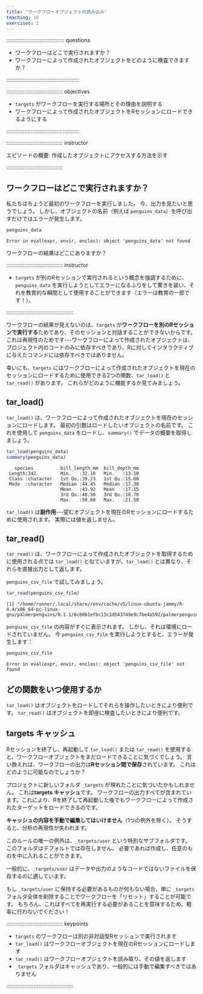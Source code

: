 ```yaml
---
title: 'ワークフローオブジェクトの読み込み'
teaching: 10
exercises: 2
---
```




:::::::::::::::::::::::::::::::::::::: questions 

- ワークフローはどこで実行されますか？
- ワークフローによって作成されたオブジェクトをどのように検査できますか？

::::::::::::::::::::::::::::::::::::::::::::::::

::::::::::::::::::::::::::::::::::::: objectives

- `targets` がワークフローを実行する場所とその理由を説明する
- ワークフローによって作成されたオブジェクトをRセッションにロードできるようにする

::::::::::::::::::::::::::::::::::::::::::::::::

::::::::::::::::::::::::::::::::::::: instructor

エピソードの概要: 作成したオブジェクトにアクセスする方法を示す

:::::::::::::::::::::::::::::::::::::

## ワークフローはどこで実行されますか？

私たちはちょうど最初のワークフローを実行しました。
今、出力を見たいと思うでしょう。
しかし、オブジェクトの名前（例えば `penguins_data`）を呼び出すだけではエラーが発生します。

``` r
penguins_data
```

``` error
Error in eval(expr, envir, enclos): object 'penguins_data' not found
```

ワークフローの結果はどこにありますか？

::::::::::::::::::::::::::::::::::::: instructor

- `targets` が別のRセッションで実行されるという概念を強調するために、`penguins_data` を実行しようとしてエラーになるふりをして驚きを装い、それを教育的な瞬間として使用することができます（エラーは教育の一部です！）。

::::::::::::::::::::::::::::::::::::::::::::

ワークフローの結果が見えないのは、`targets` が**ワークフローを別のRセッションで実行する**ためであり、そのセッションと対話することができないからです。
これは再現性のためです---ワークフローによって作成されたオブジェクトは、プロジェクト内のコードのみに依存すべきであり、Rに対してインタラクティブに与えたコマンドには依存すべきではありません。

幸いにも、`targets` にはワークフローによって作成されたオブジェクトを現在のセッションにロードするために使用できる2つの関数、`tar_load()` と `tar_read()` があります。
これらがどのように機能するか見てみましょう。

## tar_load()

`tar_load()` は、ワークフローによって作成されたオブジェクトを現在のセッションにロードします。
最初の引数はロードしたいオブジェクトの名前です。
これを使用して `penguins_data` をロードし、`summary()` でデータの概要を取得しましょう。




``` r
tar_load(penguins_data)
summary(penguins_data)
```

``` output
   species          bill_length_mm  bill_depth_mm  
 Length:342         Min.   :32.10   Min.   :13.10  
 Class :character   1st Qu.:39.23   1st Qu.:15.60  
 Mode  :character   Median :44.45   Median :17.30  
                    Mean   :43.92   Mean   :17.15  
                    3rd Qu.:48.50   3rd Qu.:18.70  
                    Max.   :59.60   Max.   :21.50  
```

`tar_load()` は**副作用**---望むオブジェクトを現在のRセッションにロードするために使用されます。
実際には値を返しません。

## tar_read()

`tar_read()` は、ワークフローによって作成されたオブジェクトを取得するために使用される点では `tar_load()` と似ていますが、`tar_load()` とは異なり、それらを直接出力として返します。

`penguins_csv_file` で試してみましょう。


``` r
tar_read(penguins_csv_file)
```

``` output
[1] "/home/runner/.local/share/renv/cache/v5/linux-ubuntu-jammy/R-4.4/x86_64-pc-linux-gnu/palmerpenguins/0.1.1/6c6861efbc13c1d543749e9c7be4a592/palmerpenguins/extdata/penguins_raw.csv"
```

`penguins_csv_file` の内容がすぐに表示されます。
しかし、それは環境にロードされていません。
今 `penguins_csv_file` を実行しようとすると、エラーが発生します：


``` r
penguins_csv_file
```

``` error
Error in eval(expr, envir, enclos): object 'penguins_csv_file' not found
```

## どの関数をいつ使用するか

`tar_load()` はオブジェクトをロードしてそれらを操作したいときにより便利です。
`tar_read()` はオブジェクトを即座に検査したいときにより便利です。

## targets キャッシュ

Rセッションを終了し、再起動して `tar_load()` または `tar_read()` を使用すると、ワークフローオブジェクトをまだロードできることに気づくでしょう。
言い換えれば、ワークフローの出力は**Rセッション間で保存**されています。
これはどのように可能なのでしょうか？

プロジェクトに新しいフォルダ `_targets` が現れたことに気づいたかもしれません。
これは**targets キャッシュ**です。
ワークフローの出力すべてが含まれています。これにより、Rを終了して再起動した後でもワークフローによって作成されたターゲットをロードできるのです。

**キャッシュの内容を手動で編集してはいけません**（1つの例外を除く）。
そうすると、分析の再現性が失われます。

このルールの唯一の例外は、`_targets/user` という特別なサブフォルダです。
このフォルダはデフォルトでは存在しません。
必要であれば作成し、任意のものを中に入れることができます。

一般的に、`_targets/user` はデータや出力のようなコードではないファイルを保存するのに適しています。

もし `_targets/user` に保持する必要があるものが何もない場合、単に `_targets` フォルダ全体を削除することでワークフローを「リセット」することが可能です。
もちろん、これはすべてを再実行する必要があることを意味するため、軽率に行わないでください！

::::::::::::::::::::::::::::::::::::: keypoints 

- `targets` のワークフローは別の非対話型Rセッションで実行されます
- `tar_load()` はワークフローオブジェクトを現在のRセッションにロードします
- `tar_read()` はワークフローオブジェクトを読み取り、その値を返します
- `_targets` フォルダはキャッシュであり、一般的には手動で編集すべきではありません

::::::::::::::::::::::::::::::::::::::::::::
